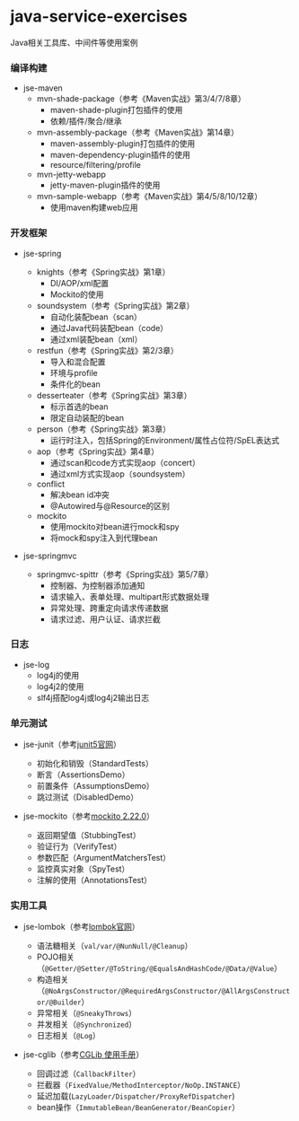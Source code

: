 # java-service-exercises

Java相关工具库、中间件等使用案例

### 编译构建

* jse-maven
  * mvn-shade-package（参考《Maven实战》第3/4/7/8章）
    * maven-shade-plugin打包插件的使用
    * 依赖/插件/聚合/继承
  * mvn-assembly-package（参考《Maven实战》第14章）
    * maven-assembly-plugin打包插件的使用
    * maven-dependency-plugin插件的使用
    * resource/filtering/profile
  * mvn-jetty-webapp
    * jetty-maven-plugin插件的使用
  * mvn-sample-webapp（参考《Maven实战》第4/5/8/10/12章）
    * 使用maven构建web应用
    
### 开发框架

  * jse-spring
    * knights（参考《Spring实战》第1章）
      * DI/AOP/xml配置
      * Mockito的使用
    * soundsystem（参考《Spring实战》第2章）
      * 自动化装配bean（scan）
      * 通过Java代码装配bean（code）
      * 通过xml装配bean（xml）
    * restfun（参考《Spring实战》第2/3章）
      * 导入和混合配置
      * 环境与profile
      * 条件化的bean
    * desserteater（参考《Spring实战》第3章）
      * 标示首选的bean
      * 限定自动装配的bean
    * person（参考《Spring实战》第3章）
      * 运行时注入，包括Spring的Environment/属性占位符/SpEL表达式
    * aop（参考《Spring实战》第4章）
      * 通过scan和code方式实现aop（concert）
      * 通过xml方式实现aop（soundsystem）
    * conflict
      * 解决bean id冲突
      * @Autowired与@Resource的区别
    * mockito
      * 使用mockito对bean进行mock和spy
      * 将mock和spy注入到代理bean
      
  * jse-springmvc
    * springmvc-spittr（参考《Spring实战》第5/7章）
      * 控制器、为控制器添加通知
      * 请求输入、表单处理、multipart形式数据处理
      * 异常处理、跨重定向请求传递数据
      * 请求过滤、用户认证、请求拦截
        
### 日志

* jse-log
  * log4j的使用
  * log4j2的使用
  * slf4j搭配log4j或log4j2输出日志
  
### 单元测试

* jse-junit（参考[junit5官网](https://junit.org/junit5/docs/current/user-guide/#writing-tests)）
  * 初始化和销毁（StandardTests）
  * 断言（AssertionsDemo）
  * 前置条件（AssumptionsDemo）
  * 跳过测试（DisabledDemo）
  
* jse-mockito（参考[mockito 2.22.0](https://static.javadoc.io/org.mockito/mockito-core/2.22.0/org/mockito/Mockito.html)）
  * 返回期望值（StubbingTest）
  * 验证行为（VerifyTest）
  * 参数匹配（ArgumentMatchersTest）
  * 监控真实对象（SpyTest）
  * 注解的使用（AnnotationsTest）

### 实用工具

* jse-lombok（参考[lombok官网](https://www.projectlombok.org/features/all)）
  * 语法糖相关（`val/var/@NunNull/@Cleanup`）
  * POJO相关（`@Getter/@Setter/@ToString/@EqualsAndHashCode/@Data/@Value`）
  * 构造相关（`@NoArgsConstructor/@RequiredArgsConstructor/@AllArgsConstructor/@Builder`）
  * 异常相关（`@SneakyThrows`）
  * 并发相关（`@Synchronized`）
  * 日志相关（`@Log`）
  
* jse-cglib（参考[CGLib 使用手册](https://www.jianshu.com/p/76a12f333e7a)）
  * 回调过滤（`CallbackFilter`）
  * 拦截器（`FixedValue/MethodInterceptor/NoOp.INSTANCE`）
  * 延迟加载(`LazyLoader/Dispatcher/ProxyRefDispatcher`)
  * bean操作（`ImmutableBean/BeanGenerator/BeanCopier`）
